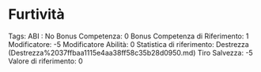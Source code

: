 # Furtività

Tags: ABI
: No
Bonus Competenza: 0
Bonus Competenza di Riferimento: 1
Modificatore: -5
Modificatore  Abilità: 0
Statistica di riferimento: Destrezza (Destrezza%2037ffbaa1115e4aa38ff58c35b28d0950.md)
Tiro Salvezza: -5
Valore di riferimento: 0